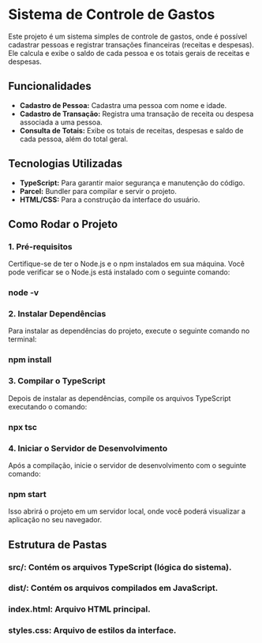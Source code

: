 # Sistema de Controle de Gastos

Este projeto é um sistema simples de controle de gastos, onde é possível cadastrar pessoas e registrar transações financeiras (receitas e despesas). Ele calcula e exibe o saldo de cada pessoa e os totais gerais de receitas e despesas.

## Funcionalidades

- **Cadastro de Pessoa:** Cadastra uma pessoa com nome e idade.
- **Cadastro de Transação:** Registra uma transação de receita ou despesa associada a uma pessoa.
- **Consulta de Totais:** Exibe os totais de receitas, despesas e saldo de cada pessoa, além do total geral.

## Tecnologias Utilizadas

- **TypeScript:** Para garantir maior segurança e manutenção do código.
- **Parcel:** Bundler para compilar e servir o projeto.
- **HTML/CSS:** Para a construção da interface do usuário.

## Como Rodar o Projeto

### 1. Pré-requisitos

Certifique-se de ter o Node.js e o npm instalados em sua máquina. Você pode verificar se o Node.js está instalado com o seguinte comando:
### node -v

### 2. Instalar Dependências

Para instalar as dependências do projeto, execute o seguinte comando no terminal:
### npm install

### 3. Compilar o TypeScript

Depois de instalar as dependências, compile os arquivos TypeScript executando o comando:
### npx tsc

### 4. Iniciar o Servidor de Desenvolvimento

Após a compilação, inicie o servidor de desenvolvimento com o seguinte comando:
### npm start
Isso abrirá o projeto em um servidor local, onde você poderá visualizar a aplicação no seu navegador.


## Estrutura de Pastas
### src/: Contém os arquivos TypeScript (lógica do sistema).
### dist/: Contém os arquivos compilados em JavaScript.
### index.html: Arquivo HTML principal.
### styles.css: Arquivo de estilos da interface.
